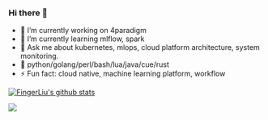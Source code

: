 ### Hi there 👋


- 🔭 I’m currently working on 4paradigm
- 🌱 I’m currently learning mlflow, spark
- 💬 Ask me about kubernetes, mlops, cloud platform architecture, system monitoring.
- 🎃 python/golang/perl/bash/lua/java/cue/rust
- ⚡ Fun fact: cloud native, machine learning platform, workflow
<!--
**FingerLiu/FingerLiu** is a ✨ _special_ ✨ repository because its `README.md` (this file) appears on your GitHub profile.
- 👯 I’m looking to collaborate on ...
- 🤔 I’m looking for help with ...

- 📫 How to reach me: ...
- 😄 Pronouns: ...
Here are some ideas to get you started:
-->
[![FingerLiu's github stats](https://github-readme-stats.vercel.app/api?username=FingerLiu&show_icons=true&theme=merko)](https://github.com/FingerLiu)

<img src="https://komarev.com/ghpvc/?username=FingerLiu&color=blueviolet&style=flat-square">
